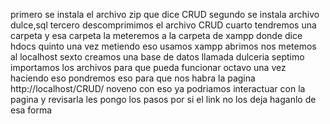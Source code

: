 primero se instala el archivo zip que dice CRUD
segundo se instala archivo dulce,sql
tercero descomprimimos el archivo CRUD
cuarto tendremos una carpeta y esa carpeta la meteremos a la carpeta de xampp donde dice hdocs
quinto una vez metiendo eso usamos xampp abrimos nos metemos al localhost
sexto creamos una base de datos llamada dulceria
septimo importamos los archivos para que pueda funcionar
octavo una vez haciendo eso pondremos eso para que nos habra la pagina http://localhost/CRUD/
noveno con eso ya podriamos interactuar con la pagina y revisarla 
les pongo los pasos por si el link no los deja haganlo de esa forma
